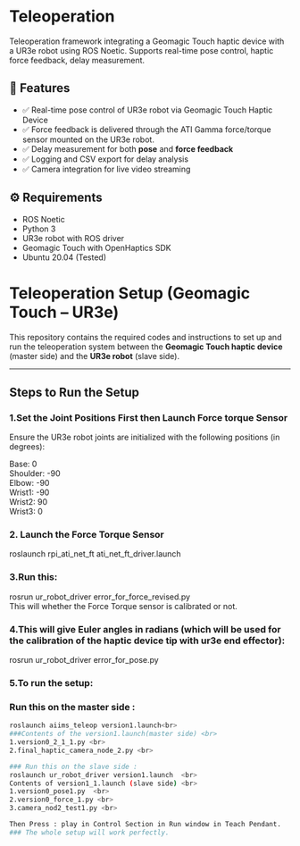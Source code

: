 # Teleoperation
Teleoperation framework integrating a Geomagic Touch haptic device with a UR3e robot using ROS Noetic. Supports real-time pose control, haptic force feedback, delay measurement.

## 🚀 Features
- ✅ Real-time pose control of UR3e robot via Geomagic Touch Haptic Device  
- ✅ Force feedback is delivered through the ATI Gamma force/torque sensor mounted on the UR3e robot.
- ✅ Delay measurement for both **pose** and **force feedback**  
- ✅ Logging and CSV export for delay analysis   
- ✅ Camera integration for live video streaming

## ⚙️ Requirements
- ROS Noetic  
- Python 3  
- UR3e robot with ROS driver  
- Geomagic Touch with OpenHaptics SDK  
- Ubuntu 20.04 (Tested)

# Teleoperation Setup (Geomagic Touch – UR3e)

This repository contains the required codes and instructions to set up and run the teleoperation system between the **Geomagic Touch haptic device** (master side) and the **UR3e robot** (slave side).

---

## Steps to Run the Setup

### 1.Set the Joint Positions First then Launch Force torque Sensor

Ensure the UR3e robot joints are initialized with the following positions (in degrees):

Base: 0 <br>
Shoulder: -90 <br>
Elbow: -90 <br> 
Wrist1: -90 <br>
Wrist2: 90 <br>
Wrist3: 0 <br>

### 2. Launch the Force Torque Sensor
roslaunch rpi_ati_net_ft ati_net_ft_driver.launch

### 3.Run this:
rosrun ur_robot_driver error_for_force_revised.py <br>
This will whether the Force Torque sensor is calibrated or not.

### 4.This will give Euler angles in radians (which will be used for the calibration of the haptic device tip with ur3e end effector):
rosrun ur_robot_driver error_for_pose.py

### 5.To run the setup: 
### Run this on the master side :
```bash
roslaunch aiims_teleop version1.launch<br>
###Contents of the version1.launch(master side) <br>
1.version0_2_1_1.py <br>
2.final_haptic_camera_node_2.py <br>

### Run this on the slave side :
roslaunch ur_robot_driver version1.launch  <br>
Contents of version1_1.launch (slave side) <br>
1.version0_pose1.py  <br>
2.version0_force_1.py <br>
3.camera_nod2_test1.py <br>

Then Press : play in Control Section in Run window in Teach Pendant.
### The whole setup will work perfectly.
